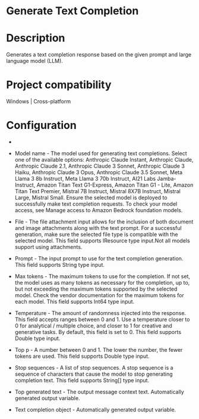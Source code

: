 ﻿# Generate Text Completion

# Description

Generates a text completion response based on the given prompt and large language
                model (LLM).

# Project compatibility

Windows | Cross-platform

# Configuration

* 
* Model name - The model used for generating text completions. Select one of the available options: Anthropic Claude Instant, Anthropic Claude, Anthropic Claude 2.1, Anthropic Claude 3 Sonnet, Anthropic Claude 3 Haiku, Anthropic Claude 3 Opus, Anthropic Claude 3.5 Sonnet, Meta Llama 3 8b Instruct, Meta Llama 3 70b Instruct, AI21 Labs Jamba-Instruct, Amazon Titan Text G1-Express, Amazon Titan G1 - Lite, Amazon Titan Text Premier, Mistral 7B Instruct, Mistral 8X7B Instruct, Mistral Large, Mistral Small. Ensure the selected model is deployed to successfully make text completion requests. To check your model access, see Manage access to Amazon Bedrock foundation models.
* File - The file attachment input allows for the inclusion of both document and image attachments along with the text prompt. For a successful generation, make sure the selected file type is compatible with the selected model. This field supports IResource type input.Not all models support using attachments.
* Prompt - The input prompt to use for the text completion generation. This field supports String type input.
* Max tokens - The maximum tokens to use for the completion. If not set, the model uses as many tokens as necessary for the completion, up to, but not exceeding the maximum tokens supported by the selected model. Check the vendor documentation for the maximum tokens for each model. This field supports Int64 type input.







* Temperature - The amount of randomness injected into the response. This field accepts ranges between 0 and 1. Use a temperature closer to 0 for analytical / multiple choice, and closer to 1 for creative and generative tasks. By default, this field is set to 0. This field supports Double type input.
* Top p - A number between 0 and 1. The lower the number, the fewer tokens are used. This field supports Double type input.
* Stop sequences - A list of stop sequences. A stop sequence is a sequence of characters that cause the model to stop generating completion text. This field supports String[] type input.



* Top generated text - The output message context text. Automatically generated output variable.
* Text completion object - Automatically generated output variable.
